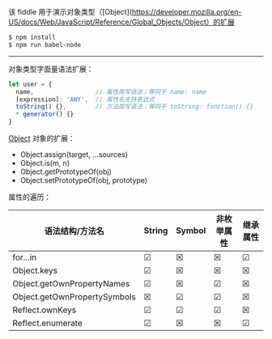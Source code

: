 该 fiddle 用于演示对象类型（[Object](https://developer.mozilla.org/en-US/docs/Web/JavaScript/Reference/Global_Objects/Object）的扩展

```sh
$ npm install
$ npm run babel-node
```

---

对象类型字面量语法扩展：

```js
let user = {
  name,                 // 属性简写语法；等同于 name: name
  [expression]: 'ANY',  // 属性名支持表达式
  toString() {},        // 方法简写语法；等同于 toString: function() {}
  * generator() {}
}
```

[Object](https://developer.mozilla.org/en-US/docs/Web/JavaScript/Reference/Global_Objects/Object#Methods_of_the_Object_constructor) 对象的扩展：

- Object.assign(target, ...sources)
- Object.is(m, n)
- Object.getPrototypeOf(obj)
- Object.setPrototypeOf(obj, prototype)

属性的遍历：

| 语法结构/方法名 | String | Symbol | 非枚举属性 | 继承属性 |
| - | - | - | - | - |
| for...in  | ☑ | ☒ | ☒ | ☑ |
| Object.keys | ☑ | ☒ | ☒ | ☒ |
| Object.getOwnPropertyNames | ☑ | ☒ | ☑ | ☒ |
| Object.getOwnPropertySymbols | ☒ | ☑ | ☑ | ☒ |
| Reflect.ownKeys | ☑ | ☑ | ☑ | ☒ |
| Reflect.enumerate | ☑ | ☒ | ☒ | ☑ |
